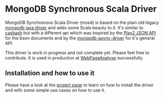 # MongoDB Synchronous Scala Driver # 

MongoDB Synchronous Scala Driver (mssd) is based on the plain old legacy [mongodb java driver](http://docs.mongodb.org/ecosystem/drivers/java/) and adds some Scala beauty to it.
It's similar to [casbash](http://mongodb.github.io/casbah/) but with a different api which was inspired by the [Play2 JSON API](http://www.playframework.com/documentation/2.2.0/ScalaJson) for the bson documents and by the [mongodb-async-driver](http://www.allanbank.com/mongodb-async-driver/index.html) for it's general API.

This driver is work in progress and not complete yet. Please feel free to contribute. It is used in production at [WebPageAnalyse](http://www.webpageanalyse.com) successfully.

## Installation and how to use it ##

Please have a look at the [project page](http://www.webpageanalyse.com/dev/mssd) to learn on how to install the driver
and with some simple use cases on how to use it.
